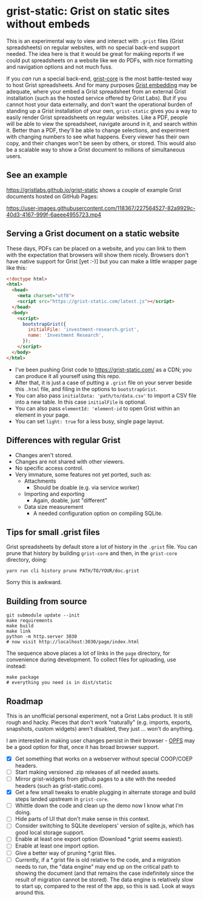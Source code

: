# grist-static: Grist on static sites without embeds

This is an experimental way to view and interact with `.grist` files
(Grist spreadsheets) on regular websites, with no special back-end support needed.
The idea here is that it would be great for making reports if we could put
spreadsheets on a website like we do PDFs, with nice formatting
and navigation options and not much fuss.

If you *can* run a special back-end,
[grist-core](https://github.com/gristlabs/grist-core) is the most
battle-tested way to host Grist spreadsheets.
And for many purposes [Grist embedding](https://support.getgrist.com/embedding/)
may be adequate, where your embed a Grist spreadsheet
from an external Grist installation (such as the hosted service offered by
Grist Labs). But if you cannot host your data externally, and don't want
the operational burden of standing up a Grist installation of your own,
`grist-static` gives you a way to easily render Grist spreadsheets
on regular websites.
Like a PDF, people will be able to view the spreadsheet, navigate
around in it, and search within it. Better than a PDF, they'll be
able to change selections, and experiment with changing numbers to
see what happens. Every viewer has their own copy, and their changes
won't be seen by others, or stored.
This would also be a scalable way to show a Grist document to
millions of simultaneous users.

## See an example

https://gristlabs.github.io/grist-static shows a couple of
example Grist documents hosted on GitHub Pages:

https://user-images.githubusercontent.com/118367/227564527-82a9929c-40d3-4167-999f-6aeee4955723.mp4

## Serving a Grist document on a static website

These days, PDFs can be placed on a website, and you can link to them with the expectation that browsers will show them nicely.
Browsers don't have native support for Grist [yet :-)] but you can make a little wrapper page like this:

```html
<!doctype html>
<html>
  <head>
    <meta charset="utf8">
    <script src="https://grist-static.com/latest.js"></script>
  </head>
  <body>
    <script>
      bootstrapGrist({
        initialFile: 'investment-research.grist',
        name: 'Investment Research',
      });
    </script>
  </body>
</html>
```

  * I've been pushing Grist code to https://grist-static.com/ as a CDN; you can produce it all yourself using this repo.
  * After that, it is just a case of putting a `.grist` file on your server beside this `.html` file, and filing in the options to `bootstrapGrist`.
  * You can also pass `initialData: 'path/to/data.csv'` to import a CSV file into a new table. In this case `initialFile` is optional.
  * You can also pass `elementId: 'element-id` to open Grist within an element in your page.
  * You can set `light: true` for a less busy, single page layout.

## Differences with regular Grist

 * Changes aren't stored.
 * Changes are not shared with other viewers.
 * No specific access control.
 * Very immature, some features not yet ported, such as:
   - Attachments
	 - Should be doable (e.g. via service worker)
   - Importing and exporting
     - Again, doable, just "different"
   - Data size measurement
     - A needed configuration option on compiling SQLite.

## Tips for small .grist files

Grist spreadsheets by default store a lot of history in the `.grist` file.
You can prune that history by building `grist-core` and then, in the
`grist-core` directory, doing:

```
yarn run cli history prune PATH/TO/YOUR/doc.grist
```

Sorry this is awkward.

## Building from source

```
git submodule update --init
make requirements
make build
make link
python -m http.server 3030
# now visit http://localhost:3030/page/index.html
```

The sequence above places a lot of links in the `page`
directory, for convenience during development. To collect
files for uploading, use instead:

```
make package
# everything you need is in dist/static
```

## Roadmap

This is an unofficial personal experiment, not a Grist Labs product.
It is still rough and hacky. Pieces that don't work "naturally"
(e.g. imports, exports, snapshots, custom widgets) aren't disabled, they
just ... won't do anything.

I am interested in making user changes persist in their browser -
[OPFS](https://sqlite.org/wasm/doc/tip/persistence.md#opfs)
may be a good option for that, once it has broad browser support.

 * [X] Get something that works on a webserver without special COOP/COEP headers.
 * [ ] Start making versioned .zip releases of all needed assets.
 * [ ] Mirror grist-widgets from github pages to a site with the needed headers (such as grist-static.com). 
 * [X] Get a few small tweaks to enable plugging in alternate storage and build steps landed upstream in `grist-core`.
 * [ ] Whittle down the code and clean up the demo now I know what I'm doing.
 * [ ] Hide parts of UI that don't make sense in this context.
 * [ ] Consider switching to SQLite developers' version of sqlite.js, which has good local storage support.
 * [ ] Enable at least one export option (Download *.grist seems easiest).
 * [ ] Enable at least one import option.
 * [ ] Give a better way of pruning *.grist files.
 * [ ] Currently, if a *.grist file is old relative to the code, and a migration needs to run, the "data engine"
   may end up on the critical path to showing the document (and that remains the case indefinitely since the result
   of migration cannot be stored). The data engine is relatively slow to start up, compared to the rest of the
   app, so this is sad. Look at ways around this.
